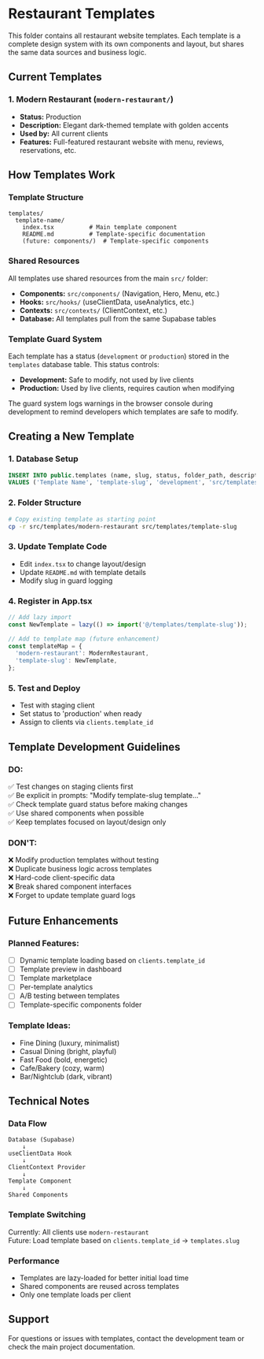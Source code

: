 # Restaurant Templates

This folder contains all restaurant website templates. Each template is a complete design system with its own components and layout, but shares the same data sources and business logic.

## Current Templates

### 1. Modern Restaurant (`modern-restaurant/`)
- **Status:** Production
- **Description:** Elegant dark-themed template with golden accents
- **Used by:** All current clients
- **Features:** Full-featured restaurant website with menu, reviews, reservations, etc.

## How Templates Work

### Template Structure
```
templates/
  template-name/
    index.tsx          # Main template component
    README.md          # Template-specific documentation
    (future: components/)  # Template-specific components
```

### Shared Resources
All templates use shared resources from the main `src/` folder:
- **Components:** `src/components/` (Navigation, Hero, Menu, etc.)
- **Hooks:** `src/hooks/` (useClientData, useAnalytics, etc.)
- **Contexts:** `src/contexts/` (ClientContext, etc.)
- **Database:** All templates pull from the same Supabase tables

### Template Guard System
Each template has a status (`development` or `production`) stored in the `templates` database table. This status controls:
- **Development:** Safe to modify, not used by live clients
- **Production:** Used by live clients, requires caution when modifying

The guard system logs warnings in the browser console during development to remind developers which templates are safe to modify.

## Creating a New Template

### 1. Database Setup
```sql
INSERT INTO public.templates (name, slug, status, folder_path, description)
VALUES ('Template Name', 'template-slug', 'development', 'src/templates/template-slug', 'Description');
```

### 2. Folder Structure
```bash
# Copy existing template as starting point
cp -r src/templates/modern-restaurant src/templates/template-slug
```

### 3. Update Template Code
- Edit `index.tsx` to change layout/design
- Update `README.md` with template details
- Modify slug in guard logging

### 4. Register in App.tsx
```typescript
// Add lazy import
const NewTemplate = lazy(() => import('@/templates/template-slug'));

// Add to template map (future enhancement)
const templateMap = {
  'modern-restaurant': ModernRestaurant,
  'template-slug': NewTemplate,
};
```

### 5. Test and Deploy
- Test with staging client
- Set status to 'production' when ready
- Assign to clients via `clients.template_id`

## Template Development Guidelines

### DO:
✅ Test changes on staging clients first  
✅ Be explicit in prompts: "Modify template-slug template..."  
✅ Check template guard status before making changes  
✅ Use shared components when possible  
✅ Keep templates focused on layout/design only  

### DON'T:
❌ Modify production templates without testing  
❌ Duplicate business logic across templates  
❌ Hard-code client-specific data  
❌ Break shared component interfaces  
❌ Forget to update template guard logs  

## Future Enhancements

### Planned Features:
- [ ] Dynamic template loading based on `clients.template_id`
- [ ] Template preview in dashboard
- [ ] Template marketplace
- [ ] Per-template analytics
- [ ] A/B testing between templates
- [ ] Template-specific components folder

### Template Ideas:
- Fine Dining (luxury, minimalist)
- Casual Dining (bright, playful)
- Fast Food (bold, energetic)
- Cafe/Bakery (cozy, warm)
- Bar/Nightclub (dark, vibrant)

## Technical Notes

### Data Flow
```
Database (Supabase)
    ↓
useClientData Hook
    ↓
ClientContext Provider
    ↓
Template Component
    ↓
Shared Components
```

### Template Switching
Currently: All clients use `modern-restaurant`  
Future: Load template based on `clients.template_id` → `templates.slug`

### Performance
- Templates are lazy-loaded for better initial load time
- Shared components are reused across templates
- Only one template loads per client

## Support

For questions or issues with templates, contact the development team or check the main project documentation.
